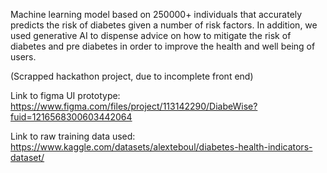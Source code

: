 Machine learning model based on 250000+ individuals that accurately predicts the risk of diabetes given a number of risk factors. In addition, we used generative AI to dispense advice on how to mitigate the risk of diabetes and pre diabetes in order to improve the health and well being of users.

(Scrapped hackathon project, due to incomplete front end)

Link to figma UI prototype: https://www.figma.com/files/project/113142290/DiabeWise?fuid=1216568300603442064

Link to raw training data used: https://www.kaggle.com/datasets/alexteboul/diabetes-health-indicators-dataset/